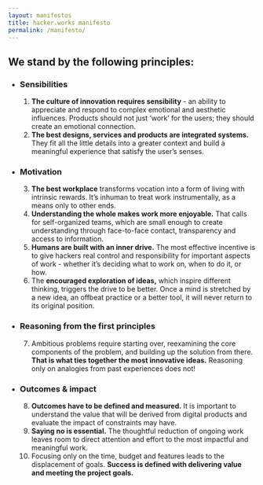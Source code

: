 ```yaml
---
layout: manifestos
title: hacker.works manifesto
permalink: /manifesto/
---
```

## We stand by the following principles:

* ### Sensibilities
  1. **The culture of innovation requires sensibility** - an ability to appreciate and respond to complex emotional and aesthetic influences. Products should not just ‘work’ for the users; they should create an emotional connection.
  2. **The best designs, services and products are integrated systems.** They fit all the little details into a greater context and build a meaningful experience that satisfy the user’s senses.
* ### Motivation
  3. **The best workplace** transforms vocation into a form of living with intrinsic rewards. It’s inhuman to treat work instrumentally, as a means only to other ends.
  4. **Understanding the whole makes work more enjoyable.** That calls for self-organized teams, which are small enough to create understanding through face-to-face contact, transparency and access to information.
  5. **Humans are built with an inner drive.** The most effective incentive is to give hackers real control and responsibility for important aspects of work - whether it’s deciding what to work on, when to do it, or how.
  6. The **encouraged exploration of ideas,** which inspire different thinking, triggers the drive to be better. Once a mind is stretched by a new idea, an offbeat practice or a better tool, it will never return to its original position.
* ### Reasoning from the first principles
  7. Ambitious problems require starting over, reexamining the core components of the problem, and building up the solution from there. **That is what ties together the most innovative ideas.** Reasoning only on analogies from past experiences does not!
* ### Outcomes &amp; impact
  8. **Outcomes have to be defined and measured.** It is important to understand the value that will be derived from digital products and evaluate the impact of constraints may have.
  9. **Saying no is essential.** The thoughtful reduction of ongoing work leaves room to direct attention and effort to the most impactful and meaningful work.
  10. Focusing only on the time, budget and features leads to the displacement of goals. **Success is defined with delivering value and meeting the project goals.**
